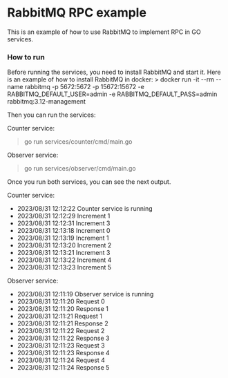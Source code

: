 <H1>RabbitMQ RPC example</H1>

This is an example of how to use RabbitMQ to implement RPC in GO services.

<H3>How to run</H3>
Before running the services, you need to install RabbitMQ and start it.
Here is an example of how to install RabbitMQ in docker:
> docker run -it --rm --name rabbitmq -p 5672:5672 -p 15672:15672 -e RABBITMQ_DEFAULT_USER=admin -e RABBITMQ_DEFAULT_PASS=admin  rabbitmq:3.12-management

Then you can run the services:

Counter service:
> go run services/counter/cmd/main.go

Observer service:
> go run services/observer/cmd/main.go

Once you run both services, you can see the next output.

Counter service:
- 2023/08/31 12:12:22 Counter service is running
- 2023/08/31 12:12:29 Increment 1
- 2023/08/31 12:12:31 Increment 3
- 2023/08/31 12:13:18 Increment 0
- 2023/08/31 12:13:19 Increment 1
- 2023/08/31 12:13:20 Increment 2
- 2023/08/31 12:13:21 Increment 3
- 2023/08/31 12:13:22 Increment 4
- 2023/08/31 12:13:23 Increment 5



Observer service:
- 2023/08/31 12:11:19 Observer service is running
- 2023/08/31 12:11:20 Request 0
- 2023/08/31 12:11:20 Response 1
- 2023/08/31 12:11:21 Request 1
- 2023/08/31 12:11:21 Response 2
- 2023/08/31 12:11:22 Request 2
- 2023/08/31 12:11:22 Response 3
- 2023/08/31 12:11:23 Request 3
- 2023/08/31 12:11:23 Response 4
- 2023/08/31 12:11:24 Request 4
- 2023/08/31 12:11:24 Response 5



